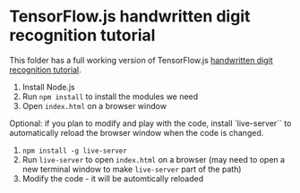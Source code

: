 # TensorFlow.js handwritten digit recognition tutorial

This folder has a full working version of TensorFlow.js
[handwritten digit recognition tutorial](https://codelabs.developers.google.com/codelabs/tfjs-training-classfication/index.html#0).

1. Install Node.js
1. Run `npm install` to install the modules we need
1. Open `index.html` on a browser window

Optional: if you plan to modify and play with the code, install `live-server``
to automatically reload the browser window when the code is changed.

1. `npm install -g live-server`
1. Run `live-server` to open `index.html` on a browser (may need to open a new
   terminal window to make `live-server` part of the path)
1. Modify the code - it will be automtically reloaded
